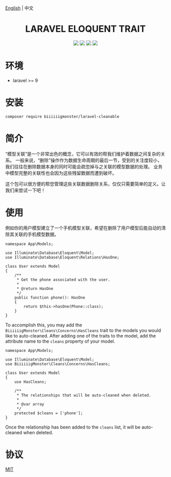 [English](./README.md) | 中文

<div align="center">

# LARAVEL ELOQUENT TRAIT

<p>
    <a href="https://github.com/biiiiiigmonster/laravel-cleanable/blob/master/LICENSE"><img src="https://img.shields.io/badge/license-MIT-7389D8.svg?style=flat" ></a>
    <a href="https://github.com/biiiiiigmonster/laravel-cleanable/releases" ><img src="https://img.shields.io/github/release/biiiiiigmonster/laravel-cleanable.svg?color=4099DE" /></a> 
    <a href="https://packagist.org/packages/biiiiiigmonster/laravel-cleanable"><img src="https://img.shields.io/packagist/dt/biiiiiigmonster/laravel-cleanable.svg?color=" /></a> 
    <a><img src="https://img.shields.io/badge/php-8.0.2+-59a9f8.svg?style=flat" /></a> 
</p>

</div>



# 环境

- laravel >= 9


# 安装

```bash
composer require biiiiiigmonster/laravel-cleanable
```

# 简介
“模型关联”是一个非常出色的概念，它可以有效的帮我们维护着数据之间复杂的关系。
一般来说，“删除”操作作为数据生命周期的最后一节，受到的关注度较小，我们往往在删除数据本身的同时可能会疏忽掉与之关联的模型数据的处理。
业务中模型完整的关联性也会因为这些残留数据而遭到破坏。

这个包可以很方便的帮您管理这些关联数据删除关系，仅仅只需要简单的定义。让我们来尝试一下吧！

# 使用
例如你的用户模型建立了一个手机模型关联，希望在删除了用户模型后能自动的清除其关联的手机模型数据。
```injectablephp
namespace App\Models;

use Illuminate\Database\Eloquent\Model;
use Illuminate\Database\Eloquent\Relations\HasOne;

class User extends Model
{    
    /**
     * Get the phone associated with the user.
     *
     * @return HasOne
     */
    public function phone(): HasOne
    {
        return $this->hasOne(Phone::class);
    }
}
```
To accomplish this, you may add the `BiiiiiigMonster\Cleans\Concerns\HasCleans` trait to the models you would like to auto-cleaned.
After adding one of the traits to the model, add the attribute name to the `cleans` property of your model.
```injectablephp
namespace App\Models;

use Illuminate\Database\Eloquent\Model;
use BiiiiiigMonster\Cleans\Concerns\HasCleans;

class User extends Model
{
    use HasCleans;
    
    /**
     * The relationships that will be auto-cleaned when deleted.
     * 
     * @var array 
     */
    protected $cleans = ['phone'];
}
```
Once the relationship has been added to the `cleans` list, it will be auto-cleaned when deleted.
# 协议
[MIT](./LICENSE)
